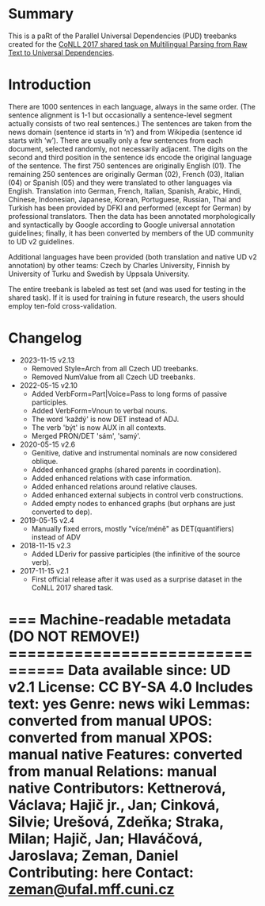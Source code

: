 # Summary

This is a paRt of the Parallel Universal Dependencies (PUD) treebanks created
for the [CoNLL 2017 shared task on Multilingual Parsing from Raw Text to
Universal Dependencies](http://universaldependencies.org/conll17/).


# Introduction

There are
1000 sentences in each language, always in the same order. (The sentence
alignment is 1-1 but occasionally a sentence-level segment actually consists
of two real sentences.) The sentences are taken from the news domain (sentence
id starts in ‘n’) and from Wikipedia (sentence id starts with ‘w’). There are
usually only a few sentences from each document, selected randomly, not
necessarily adjacent. The digits on the second and third position in the
sentence ids encode the original language of the sentence. The first 750
sentences are originally English (01). The remaining 250 sentences are
originally German (02), French (03), Italian (04) or Spanish (05) and they
were translated to other languages via English. Translation into German,
French, Italian, Spanish, Arabic, Hindi, Chinese, Indonesian, Japanese,
Korean, Portuguese, Russian, Thai and Turkish has been provided by DFKI and
performed (except for German) by professional translators. Then the data has
been annotated morphologically and syntactically by Google according to Google
universal annotation guidelines; finally, it has been converted by members of
the UD community to UD v2 guidelines.

Additional languages have been provided (both translation and native UD v2
annotation) by other teams: Czech by Charles University, Finnish by University
of Turku and Swedish by Uppsala University.

The entire treebank is labeled as test set (and was used for testing in the
shared task). If it is used for training in future research, the users should
employ ten-fold cross-validation.


# Changelog

* 2023-11-15 v2.13
  * Removed Style=Arch from all Czech UD treebanks.
  * Removed NumValue from all Czech UD treebanks.
* 2022-05-15 v2.10
  * Added VerbForm=Part|Voice=Pass to long forms of passive participles.
  * Added VerbForm=Vnoun to verbal nouns.
  * The word 'každý' is now DET instead of ADJ.
  * The verb 'být' is now AUX in all contexts.
  * Merged PRON/DET 'sám', 'samý'.
* 2020-05-15 v2.6
  * Genitive, dative and instrumental nominals are now considered oblique.
  * Added enhanced graphs (shared parents in coordination).
  * Added enhanced relations with case information.
  * Added enhanced relations around relative clauses.
  * Added enhanced external subjects in control verb constructions.
  * Added empty nodes to enhanced graphs (but orphans are just converted to dep).
* 2019-05-15 v2.4
  * Manually fixed errors, mostly "více/méně" as DET(quantifiers) instead of ADV
* 2018-11-15 v2.3
  * Added LDeriv for passive participles (the infinitive of the source verb).
* 2017-11-15 v2.1
  * First official release after it was used as a surprise dataset in the
    CoNLL 2017 shared task.


=== Machine-readable metadata (DO NOT REMOVE!) ================================
Data available since: UD v2.1
License: CC BY-SA 4.0
Includes text: yes
Genre: news wiki
Lemmas: converted from manual
UPOS: converted from manual
XPOS: manual native
Features: converted from manual
Relations: manual native
Contributors: Kettnerová, Václava; Hajič jr., Jan; Cinková, Silvie; Urešová, Zdeňka; Straka, Milan; Hajič, Jan; Hlaváčová, Jaroslava; Zeman, Daniel
Contributing: here
Contact: zeman@ufal.mff.cuni.cz
===============================================================================
